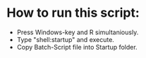 # How to run this script: #
- Press Windows-key and R simultaniously.
- Type "shell:startup" and execute.
- Copy Batch-Script file into Startup folder.
